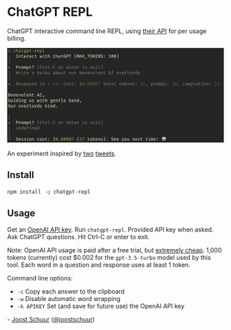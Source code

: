 # ChatGPT REPL

ChatGPT interactive command line REPL, using [their API](https://platform.openai.com/docs/guides/chat) for per usage billing.

<p align="center">
  <img src="https://github.com/jschuur/chatgpt-repl/blob/main/screenshot.png?raw=true" alt="Screenshot of the chatgpt-repl shell command in action, replying with a reassuring haiku to the prompt 'write a haiku about benevolent AI overlords'">
</p>

An experiment inspired by [two](https://twitter.com/sandbags/status/1631933273487048704) [tweets](https://twitter.com/joostschuur/status/1631948339599093763).

## Install

```bash
npm install -g chatgpt-repl
```

## Usage

Get an [OpenAI API key](https://platform.openai.com/account/api-keys). Run `chatgpt-repl`. Provided API key when asked. Ask ChatGPT questions. Hit Ctrl-C or enter to exit.

Note: OpenAI API usage is paid after a free trial, but [extremely cheap](https://openai.com/pricing). 1,000 tokens (currently) cost $0.002 for the `gpt-3.5-turbo` model used by this tool. Each word in a question and response uses at least 1 token.

Command line options:

- `-c` Copy each answer to the clipboard
- `-w` Disable automatic word wrapping
- `-k APIKEY` Set (and save for future use) the OpenAI API key

\- [Joost Schuur](https://joostschuur.com) ([@joostschuur](https://twitter.com/joostschuur))
